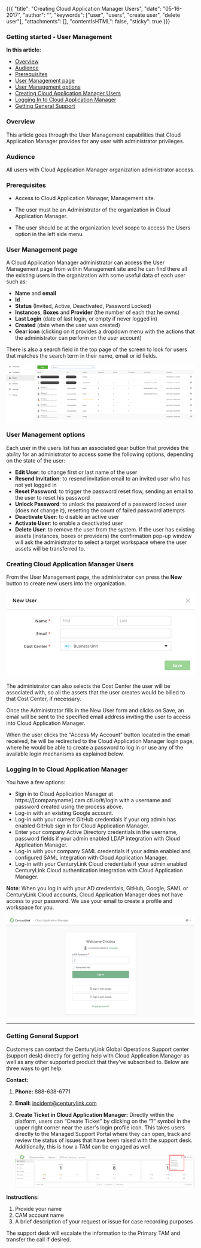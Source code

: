 {{{
"title": "Creating Cloud Application Manager Users",
"date": "05-16-2017",
"author": "",
"keywords": ["user", "users", "create user", "delete user"],
"attachments": [],
"contentIsHTML": false,
"sticky": true
}}}

### Getting started - User Management

**In this article:**

* [Overview](#overview)
* [Audience](#audience)
* [Prerequisites](#prerequisites)
* [User Management page](#user-management-page)
* [User Management options](#user-management-options)
* [Creating Cloud Application Manager Users](#creating-cloud-application-manager-users)
* [Logging In to Cloud Application Manager](#logging-in-to-cloud-application-manager)
* [Getting General Support](#getting-general-support)

### Overview

This article goes through the User Management capabilities that Cloud Application Manager provides for any user with administrator privileges.

### Audience

All users with Cloud Application Manager organization administrator access.

### Prerequisites

* Access to Cloud Application Manager, Management site.

* The user must be an Administrator of the organization in Cloud Application Manager.

* The user should be at the organization level scope to access the Users option in the left side menu.

### User Management page

A Cloud Application Manager administrator can access the User Management page from within Management site and he can find there all the existing users in the organization with some useful data of each user such as:

* **Name** and **email**
* **Id**
* **Status** (Invited, Active, Deactivated, Password Locked)
* **Instances**, **Boxes** and **Provider** (the number of each that he owns)
* **Last Login** (date of last login, or empty if never logged in)
* **Created** (date when the user was created)
* **Gear icon** (clicking on it provides a dropdown menu with the actions that the administrator can  perform on the user account)

There is also a search field in the top page of the screen to look for users that matches the search term in their name, email or id fields.

![Users List](../../images/cloud-application-manager/management/users.png)

### User Management options

Each user in the users list has an associated gear button that provides the ability for an administrator to access some the following options, depending on the state of the user:

* **Edit User**: to change first or last name of the user
* **Resend Invitation**: to resend invitation email to an invited user who has not yet logged in
* **Reset Password**: to trigger the password reset flow, sending an email to the user to reset his password
* **Unlock Password**: to unlock the password of a password locked user (does not change it), resetting the count of failed password attempts
* **Deactivate User**: to disable an active user
* **Activate User**: to enable a deactivated user
* **Delete User**: to remove the user from the system. If the user has existing assets (instances, boxes or providers) the confirmation pop-up window will ask the administrator to select a target workspace where the user assets will be transferred to.

### Creating Cloud Application Manager Users

From the User Management page, the administrator can press the **New** button to create new users into the organization.

![Create User](../../images/cloud-application-manager/management/new-user.png)

The administrator can also selects the Cost Center the user will be associated with, so all the assets that the user creates would be billed to that Cost Center, if necessary.

Once the Administrator fills in the New User form and clicks on Save, an email will be sent to the specified email address inviting the user to access into Cloud Application Manager.

When the user clicks the "Access My Account" button located in the email received, he will be redirected to the Cloud Application Manager login page, where he would be able to create a password to log in or use any of the available login mechanisms as explained below.

### Logging In to Cloud Application Manager

You have a few options:

* Sign in to Cloud Application Manager at https://[companyname].cam.ctl.io/#/login with a username and password created using the process above.
* Log-in with an existing Google account.
* Log-in with your current GitHub credentials if your org admin has enabled GitHub sign in for Cloud Application Manager.
* Enter your company Active Directory credentials in the username, password fields if your admin enabled LDAP integration with Cloud Application Manager.
* Log-in with your company SAML credentials if your admin enabled and configured SAML integration with Cloud Application Manager.
* Log-in with your CenturyLink Cloud credentials if your admin enabled CenturyLink Cloud authentication integration with Cloud Application Manager.

**Note**: When you log in with your AD credentials, GitHub, Google, SAML or CenturyLink Cloud accounts, Cloud Application Manager does not have access to your password. We use your email to create a profile and workspace for you.

![Getting Started - Login page](../../images/cloud-application-manager/getting-started-login-1.png)

___

### Getting General Support

Customers can contact the CenturyLink Global Operations Support center (support desk) directly for getting help with Cloud Application Manager as well as any other supported product that they’ve subscribed to.  Below are three ways to get help.

**Contact:**

1. **Phone:** 888-638-6771

2. **Email:** incident@centurylink.com

3. **Create Ticket in Cloud Application Manager:**
Directly within the platform, users can “Create Ticket” by clicking on the “?” symbol in the upper right corner near the user's login profile icon. This takes users directly to the Managed Support Portal where they can open, track and review the status of issues that have been raised with the support desk.  Additionally, this is how a TAM can be engaged as well.

    ![Getting Started - Support options](../../images/cloud-application-manager/getting-started-login-7.png)

**Instructions:**

1. Provide your name
2. CAM account name
3. A brief description of your request or issue for case recording purposes

The support desk will escalate the information to the Primary TAM and transfer the call if desired.
